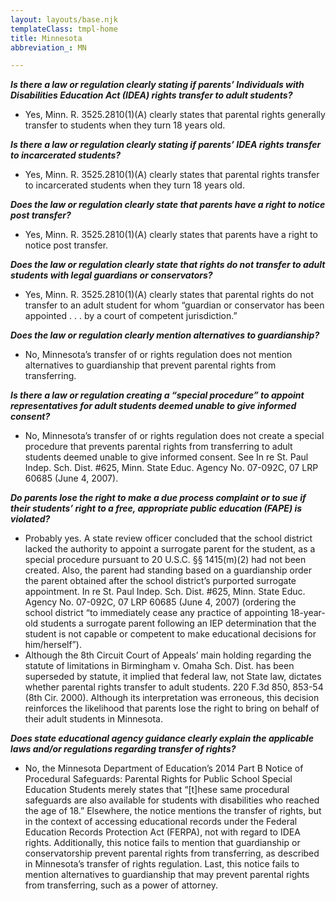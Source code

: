 ```yaml
---
layout: layouts/base.njk
templateClass: tmpl-home
title: Minnesota
abbreviation_: MN

---
```

**_Is there a law or regulation clearly stating if parents’ Individuals with Disabilities Education Act (IDEA) rights transfer to adult students?_**	

* Yes, Minn. R. 3525.2810(1)(A) clearly states that parental rights generally transfer to students when they turn 18 years old.

**_Is there a law or regulation clearly stating if parents’ IDEA rights transfer to incarcerated students?_**	

* Yes, Minn. R. 3525.2810(1)(A) clearly states that parental rights transfer to incarcerated students when they turn 18 years old.

**_Does the law or regulation clearly state that parents have a right to notice post transfer?_**	

* Yes, Minn. R. 3525.2810(1)(A) clearly states that parents have a right to notice post transfer.

**_Does the law or regulation clearly state that rights do not transfer to adult students with legal guardians or conservators?_**	

* Yes, Minn. R. 3525.2810(1)(A) clearly states that parental rights do not transfer to an adult student for whom “guardian or conservator has been appointed . . . by a court of competent jurisdiction.”

**_Does the law or regulation clearly mention alternatives to guardianship?_**	

* No, Minnesota’s transfer of or rights regulation does not mention alternatives to guardianship that prevent parental rights from transferring.

**_Is there a law or regulation creating a “special procedure” to appoint representatives for adult students deemed unable to give informed consent?_** 	

* No, Minnesota’s transfer of or rights regulation does not create a special procedure that prevents parental rights from transferring to adult students deemed unable to give informed consent. See In re St. Paul Indep. Sch. Dist. #625, Minn. State Educ. Agency No. 07-092C, 07 LRP 60685 (June 4, 2007).

**_Do parents lose the right to make a due process complaint or to sue if their students’ right to a free, appropriate public education (FAPE) is violated?_**

* Probably yes. A state review officer concluded that the school district lacked the authority to appoint a surrogate parent for the student, as a special procedure pursuant to 20 U.S.C. §§ 1415(m)(2) had not been created. Also, the parent had standing based on a guardianship order the parent obtained after the school district’s purported surrogate appointment. In re St. Paul Indep. Sch. Dist. #625, Minn. State Educ. Agency No. 07-092C, 07 LRP 60685 (June 4, 2007) (ordering the school district “to immediately cease any practice of appointing 18-year-old students a surrogate parent following an IEP determination that the student is not capable or competent to make educational decisions for him/herself”).
* Although the 8th Circuit Court of Appeals’ main holding regarding the statute of limitations in Birmingham v. Omaha Sch. Dist. has been superseded by statute, it implied that federal law, not State law, dictates whether parental rights transfer to adult students. 220 F.3d 850, 853-54 (8th Cir. 2000). Although its interpretation was erroneous, this decision reinforces the likelihood that parents lose the right to bring on behalf of their adult students in Minnesota.

**_Does state educational agency guidance clearly explain the applicable laws and/or regulations regarding transfer of rights?_**	

* No, the Minnesota Department of Education’s 2014 Part B Notice of Procedural Safeguards: Parental Rights for Public School Special Education Students merely states that “\[t\]hese same procedural safeguards are also available for students with disabilities who reached the age of 18.” Elsewhere, the notice mentions the transfer of rights, but in the context of accessing educational records under the Federal Education Records Protection Act (FERPA), not with regard to IDEA rights. Additionally, this notice fails to mention that guardianship or conservatorship prevent parental rights from transferring, as described in Minnesota’s transfer of rights regulation. Last, this notice fails to mention alternatives to guardianship that may prevent parental rights from transferring, such as a power of attorney.